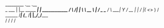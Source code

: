 _________ .__                 .__                
\_   ___ \|  |__ _____ _______|  |   ____________
/    \  \/|  |  \\__  \\_  __ \  |  /  _ \___   /
\     \___|   Y  \/ __ \|  | \/  |_(  <_> )    / 
 \______  /___|  (____  /__|  |____/\____/_____ \
        \/     \/     \/                       \/

